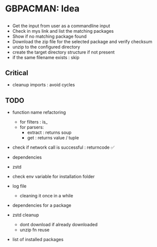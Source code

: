 # GBPACMAN: Idea

## 


- Get the input from user as a commandline input
- Check in mys link and list the matching packages
- Show if no matching package found
- Download the zip file for the selected package and verify checksum
- unzip to the configured directory
- create the target directory structure if not present
- if the same filename exists : skip


## Critical

- cleanup imports : avoid cycles
## TODO

- function name refactoring
  - for filters : is_
  - for parsers: 
    - extract : returns soup
    - get : returns value / tuple
- check if network call is successful : returncode ✅


- dependencies
- zstd
- check env variable for installation folder


- log file 
  - cleaning it once in a while


- dependencies for a package



- zstd cleanup
  - dont download if already downloaded
  - unzip fn reuse

- list of installed packages

